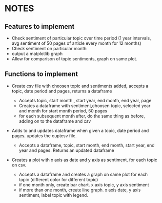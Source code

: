 # NOTES

## Features to implement

- Check sentiment of particular topic over time period (1 year intervals, avg sentiment of 50 pages of article every month for 12 months)
- Check sentiment on particular month
- output a matplotlib graph
- Allow for comparison of topic sentiments, graph on same plot.

## Functions to implement

- Create csv file with choosen topic and sentiments added, accepts a topic, date period and pages, returns a dataframe
  - Accepts topic, start month , start year, end month, end year, page
  - Creates a dataframe with sentiment,choosen topic, selected year and month for start month period, 50 pages
  - for each subsequent month after, do the same thing as before, adding on to the dataframe and csv

- Adds to and updates dataframe when given a topic, date period and pages. updates the ouptcsv file.
  - Accepts a dataframe, topic, start month, end month, start year, end year and pages. Returns an updated dataframe

- Creates a plot with x axis as date and y axis as sentiment, for each topic on csv.
  - Accepts a dataframe and creates a graph on same plot for each topic (different color for different topic)
  - if one month only, create bar chart. x axis topic, y axis sentiment
  - if more than one month, create line graph. x axis date, y axis sentiment, label topic with legend.